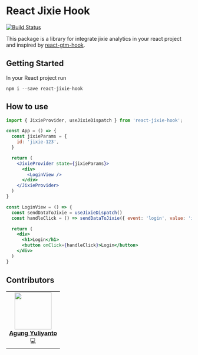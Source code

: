 # React Jixie Hook
[![Build Status](https://app.travis-ci.com/agung96tm/react-jixie-hook.svg?branch=main)](https://app.travis-ci.com/agung96tm/react-jixie-hook)

This package is a library for integrate jixie analytics in your react project and inspired by [react-gtm-hook](https://github.com/elgorditosalsero/react-gtm-hook).


## Getting Started
In your React project run

```
npm i --save react-jixie-hook
```


## How to use

```jsx
import { JixieProvider, useJixieDispatch } from 'react-jixie-hook';

const App = () => {
  const jixieParams = {
    id: 'jixie-123',
  }

  return (
    <JixieProvider state={jixieParams}>
      <div>
        <LoginView />
      </div>
    </JixieProvider>
  )
}

const LoginView = () => {
  const sendDataToJixie = useJixieDispatch()
  const handleClick = () => sendDataToJixie({ event: 'login', value: 'imAwesome' });

  return (
    <div>
      <h1>Login</h1>
      <button onClick={handleClick}>Login</button>
    </div>
  )
}
```

## Contributors

<table>
  <tr>
    <td align="center">
      <a href="https://agung96tm.com/">
        <img src="https://avatars.githubusercontent.com/u/1901484?v=4" width="100px;" alt=""/><br />
        <b>Agung Yuliyanto</b><br>
      </a>
      <div>💻</div>
    </td>
  </tr>
</table>
